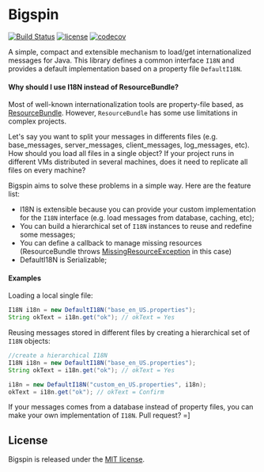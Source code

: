 # Bigspin 

[![Build Status](https://travis-ci.org/greatjapa/bigspin.svg?branch=master)](https://travis-ci.org/greatjapa/bigspin)
[![license](https://img.shields.io/github/license/mashape/apistatus.svg?maxAge=2592000)](https://github.com/greatjapa/bigspin/blob/master/LICENSE)
[![codecov](https://codecov.io/gh/greatjapa/bigspin/branch/master/graph/badge.svg)](https://codecov.io/gh/greatjapa/bigspin)

A simple, compact and extensible mechanism to load/get internationalized messages for Java. This library defines a common interface `I18N` and provides a default implementation based on a property file `DefaultI18N`. 

#### Why should I use I18N instead of ResourceBundle?

Most of well-known internationalization tools are property-file based, as [ResourceBundle](https://docs.oracle.com/javase/8/docs/api/java/util/ResourceBundle.html). However, `ResourceBundle` has some use limitations in complex projects.

Let's say you want to split your messages in differents files (e.g. base_messages, server_messages, client_messages, log_messages, etc). How should you load all files in a single object? If your project runs in different VMs distributed in several machines, does it need to replicate all files on every machine?

Bigspin aims to solve these problems in a simple way. Here are the feature list: 

- I18N is extensible because you can provide your custom implementation for the `I18N` interface (e.g. load messages from database, caching, etc);
- You can build a hierarchical set of `I18N` instances to reuse and redefine some messages;
- You can define a callback to manage missing resources (ResourceBundle throws [MissingResourceException](https://docs.oracle.com/javase/8/docs/api/java/util/MissingResourceException.html) in this case)
- DefaultI18N is Serializable;

#### Examples

Loading a local single file:

```Java
I18N i18n = new DefaultI18N("base_en_US.properties");
String okText = i18n.get("ok"); // okText = Yes 
```

Reusing messages stored in different files by creating a hierarchical set of `I18N` objects:

```Java
//create a hierarchical I18N
I18N i18n = new DefaultI18N("base_en_US.properties");
String okText = i18n.get("ok"); // okText = Yes 

i18n = new DefaultI18N("custom_en_US.properties", i18n);
okText = i18n.get("ok"); // okText = Confirm 
```
If your messages comes from a database instead of property files, you can make your own implementation of `I18N`. Pull request? =]

## License

 Bigspin is released under the [MIT license](LICENSE).
